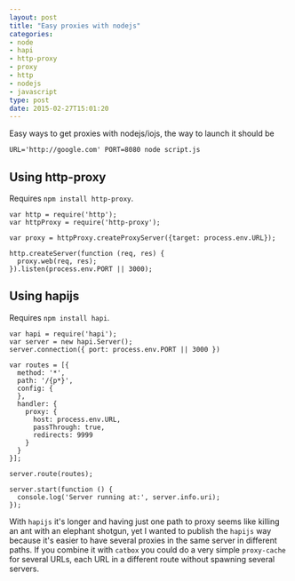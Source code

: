 ```yaml
---
layout: post
title: "Easy proxies with nodejs"
categories:
- node
- hapi
- http-proxy
- proxy
- http
- nodejs
- javascript
type: post
date: 2015-02-27T15:01:20
---
```


Easy ways to get proxies with nodejs/iojs, the way to launch it should be

    URL='http://google.com' PORT=8080 node script.js

## Using http-proxy

Requires `npm install http-proxy`.

    var http = require('http');
    var httpProxy = require('http-proxy');

    var proxy = httpProxy.createProxyServer({target: process.env.URL});

    http.createServer(function (req, res) {
      proxy.web(req, res);
    }).listen(process.env.PORT || 3000);

## Using hapijs

Requires `npm install hapi`.

    var hapi = require('hapi');
    var server = new hapi.Server();
    server.connection({ port: process.env.PORT || 3000 })

    var routes = [{
      method: '*',
      path: '/{p*}',
      config: {
      },
      handler: {
        proxy: {
          host: process.env.URL,
          passThrough: true,
          redirects: 9999
        }
      }
    }];

    server.route(routes);

    server.start(function () {
      console.log('Server running at:', server.info.uri);
    });

With `hapijs` it's longer and having just one path to proxy seems like killing an ant with an elephant shotgun, yet I wanted to publish the `hapijs` way because it's easier to have several proxies in the same server in different paths. If you combine it with `catbox` you could do a very simple `proxy-cache` for several URLs, each URL in a different route without spawning several servers.
